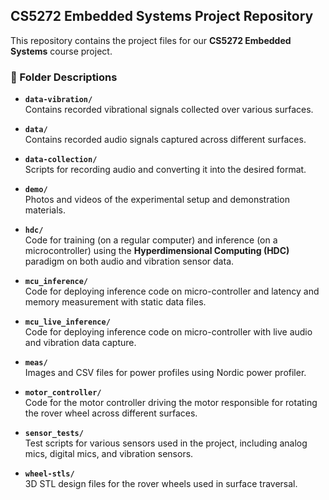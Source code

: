 ## CS5272 Embedded Systems Project Repository

This repository contains the project files for our **CS5272 Embedded Systems** course project.

### 📂 Folder Descriptions

- **`data-vibration/`**  
  Contains recorded vibrational signals collected over various surfaces.

- **`data/`**  
  Contains recorded audio signals captured across different surfaces.

- **`data-collection/`**  
  Scripts for recording audio and converting it into the desired format.

- **`demo/`**  
  Photos and videos of the experimental setup and demonstration materials.

- **`hdc/`**  
  Code for training (on a regular computer) and inference (on a microcontroller) using the **Hyperdimensional Computing (HDC)** paradigm on both audio and vibration sensor data.

- **`mcu_inference/`**  
  Code for deploying inference code on micro-controller and latency and memory measurement with static data files.

- **`mcu_live_inference/`**  
  Code for deploying inference code on micro-controller with live audio and vibration data capture.

- **`meas/`**  
  Images and CSV files for power profiles using Nordic power profiler.

- **`motor_controller/`**  
  Code for the  motor controller driving the motor responsible for rotating the rover wheel across different surfaces.

- **`sensor_tests/`**  
  Test scripts for various sensors used in the project, including analog mics, digital mics, and vibration sensors.

- **`wheel-stls/`**  
  3D STL design files for the rover wheels used in surface traversal.
